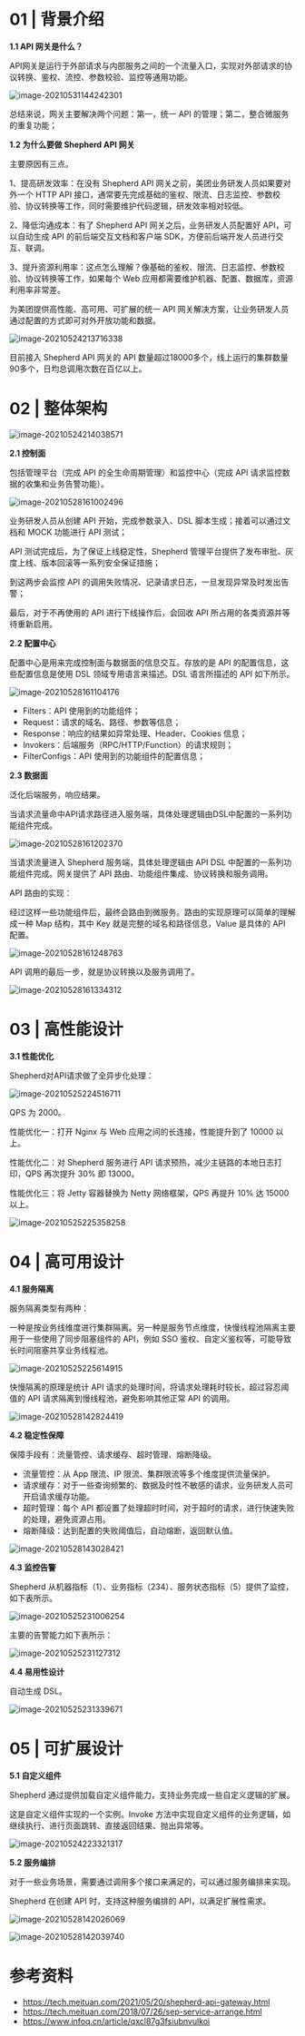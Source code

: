# 01 | 背景介绍

**1.1 API 网关是什么？**

API网关是运行于外部请求与内部服务之间的一个流量入口，实现对外部请求的协议转换、鉴权、流控、参数校验、监控等通用功能。

![image-20210531144242301](https://gitee.com/yanglu_u/ImgRepository/raw/master/images/20210531144242.png)

总结来说，网关主要解决两个问题：第一，统一 API 的管理；第二，整合微服务的重复功能；

**1.2 为什么要做 Shepherd API 网关** 

主要原因有三点。

1、提高研发效率：在没有 Shepherd API 网关之前，美团业务研发人员如果要对外一个 HTTP API 接口，通常要先完成基础的鉴权、限流、日志监控、参数校验、协议转换等工作，同时需要维护代码逻辑，研发效率相对较低。

2、降低沟通成本：有了 Shepherd API 网关之后，业务研发人员配置好 API，可以自动生成 API 的前后端交互文档和客户端 SDK，方便前后端开发人员进行交互、联调。

3、提升资源利用率：这点怎么理解？像基础的鉴权、限流、日志监控、参数校验、协议转换等工作，如果每个 Web 应用都需要维护机器、配置、数据库，资源利用率非常差。

为美团提供高性能、高可用、可扩展的统一 API 网关解决方案，让业务研发人员通过配置的方式即可对外开放功能和数据。

![image-20210524213716338](https://gitee.com/yanglu_u/ImgRepository/raw/master/images/20210524213716.png)

目前接入 Shepherd API 网关的 API 数量超过18000多个，线上运行的集群数量90多个，日均总调用次数在百亿以上。

# 02 |  整体架构

![image-20210524214038571](https://gitee.com/yanglu_u/ImgRepository/raw/master/images/20210524214038.png)

**2.1 控制面**

包括管理平台（完成 API 的全生命周期管理）和监控中心（完成 API 请求监控数据的收集和业务告警功能）。

![image-20210528161002496](https://gitee.com/yanglu_u/ImgRepository/raw/master/images/20210528161002.png)

业务研发人员从创建 API 开始，完成参数录入、DSL 脚本生成；接着可以通过文档和 MOCK 功能进行 API 测试；

API 测试完成后，为了保证上线稳定性，Shepherd 管理平台提供了发布审批、灰度上线、版本回滚等一系列安全保证措施；

到这两步会监控 API 的调用失败情况、记录请求日志，一旦发现异常及时发出告警；

最后，对于不再使用的 API 进行下线操作后，会回收 API 所占用的各类资源并等待重新启用。

**2.2 配置中心**

配置中心是用来完成控制面与数据面的信息交互。存放的是 API 的配置信息，这些配置信息是使用 DSL 领域专用语言来描述。DSL 语言所描述的 API 如下所示。

![image-20210528161104176](https://gitee.com/yanglu_u/ImgRepository/raw/master/images/20210528161104.png)

- Filters：API 使用到的功能组件；
- Request：请求的域名、路径、参数等信息；
- Response：响应的结果如异常处理、Header、Cookies 信息；
- Invokers：后端服务（RPC/HTTP/Function）的请求规则；
- FilterConfigs：API 使用到的功能组件的配置信息；

**2.3 数据面**

泛化后端服务，响应结果。

当请求流量命中API请求路径进入服务端，具体处理逻辑由DSL中配置的一系列功能组件完成。

![image-20210528161202370](https://gitee.com/yanglu_u/ImgRepository/raw/master/images/20210528161202.png)

当请求流量进入 Shepherd 服务端，具体处理逻辑由 API DSL 中配置的一系列功能组件完成。网关提供了 API 路由、功能组件集成、协议转换和服务调用。

API 路由的实现：

经过这样一些功能组件后，最终会路由到微服务。路由的实现原理可以简单的理解成一种 Map 结构，其中 Key 就是完整的域名和路径信息，Value 是具体的 API 配置。

![image-20210528161248763](https://gitee.com/yanglu_u/ImgRepository/raw/master/images/20210528161248.png)

API 调用的最后一步，就是协议转换以及服务调用了。

![image-20210528161334312](https://gitee.com/yanglu_u/ImgRepository/raw/master/images/20210528161334.png)

# 03 | 高性能设计

**3.1 性能优化**

Shepherd对API请求做了全异步化处理：

![image-20210525224516711](https://gitee.com/yanglu_u/ImgRepository/raw/master/images/20210525224516.png)

QPS 为 2000。

性能优化一：打开 Nginx 与 Web 应用之间的长连接，性能提升到了 10000 以上。

性能优化二：对 Shepherd 服务进行 API 请求预热，减少主链路的本地日志打印，QPS 再次提升 30% 即 13000。

性能优化三：将 Jetty 容器替换为 Netty 网络框架，QPS 再提升 10% 达 15000 以上。

![image-20210525225358258](https://gitee.com/yanglu_u/ImgRepository/raw/master/images/20210525225358.png)

# 04 | 高可用设计

**4.1 服务隔离**

服务隔离类型有两种：

一种是按业务线维度进行集群隔离。另一种是服务节点维度，快慢线程池隔离主要用于一些使用了同步阻塞组件的 API，例如 SSO 鉴权、自定义鉴权等，可能导致长时间阻塞共享业务线程池。

![image-20210525225614915](https://gitee.com/yanglu_u/ImgRepository/raw/master/images/20210525225614.png)

快慢隔离的原理是统计 API 请求的处理时间，将请求处理耗时较长，超过容忍阈值的 API 请求隔离到慢线程池，避免影响其他正常 API 的调用。

![image-20210528142824419](https://gitee.com/yanglu_u/ImgRepository/raw/master/images/20210528142824.png)

**4.2 稳定性保障**

保障手段有：流量管控、请求缓存、超时管理、熔断降级。

- 流量管控：从 App 限流、IP 限流、集群限流等多个维度提供流量保护。
- 请求缓存：对于一些查询频繁的、数据及时性不敏感的请求，业务研发人员可开启请求缓存功能。
- 超时管理：每个 API 都设置了处理超时时间，对于超时的请求，进行快速失败的处理，避免资源占用。
- 熔断降级：达到配置的失败阈值后，自动熔断，返回默认值。

![image-20210528143028421](https://gitee.com/yanglu_u/ImgRepository/raw/master/images/20210528143028.png)

**4.3 监控告警**

Shepherd 从机器指标（1）、业务指标（234）、服务状态指标（5）提供了监控，如下表所示。

![image-20210525231006254](https://gitee.com/yanglu_u/ImgRepository/raw/master/images/20210525231006.png)

主要的告警能力如下表所示：

![image-20210525231127312](https://gitee.com/yanglu_u/ImgRepository/raw/master/images/20210525231127.png)

**4.4 易用性设计**

自动生成 DSL。

![image-20210525231339671](https://gitee.com/yanglu_u/ImgRepository/raw/master/images/20210525231339.png)

# 05 | 可扩展设计

**5.1 自定义组件**

Shepherd 通过提供加载自定义组件能力，支持业务完成一些自定义逻辑的扩展。

这是自定义组件实现的一个实例。Invoke 方法中实现自定义组件的业务逻辑，如继续执行、进行页面跳转、直接返回结果、抛出异常等。

![image-20210524223321317](https://gitee.com/yanglu_u/ImgRepository/raw/master/images/20210524223321.png)

**5.2 服务编排**

对于一些业务场景，需要通过调用多个接口来满足的，可以通过服务编排来实现。

Shepherd 在创建 API 时，支持这种服务编排的 API，以满足扩展性需求。

![image-20210528142026069](https://gitee.com/yanglu_u/ImgRepository/raw/master/images/20210528142026.png)

![image-20210528142039740](https://gitee.com/yanglu_u/ImgRepository/raw/master/images/20210528142039.png)

# 参考资料

- https://tech.meituan.com/2021/05/20/shepherd-api-gateway.html
- https://tech.meituan.com/2018/07/26/sep-service-arrange.html
- https://www.infoq.cn/article/qxcl87g3fsiubnvulkoi